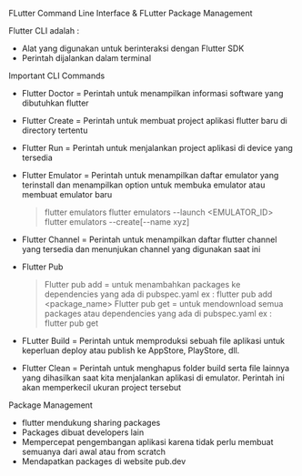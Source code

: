 FLutter Command Line Interface & FLutter Package Management 

Flutter CLI adalah : 
- Alat yang digunakan untuk berinteraksi dengan Flutter SDK 
- Perintah dijalankan dalam terminal 

Important CLI Commands 
- Flutter Doctor = Perintah untuk menampilkan informasi software yang dibutuhkan flutter 
- Flutter Create = Perintah untuk membuat project aplikasi flutter baru di directory tertentu
- Flutter Run = Perintah untuk menjalankan project aplikasi di device yang tersedia
- Flutter Emulator = Perintah untuk menampilkan daftar emulator yang terinstall dan menampilkan option untuk membuka emulator atau membuat emulator baru 
  > flutter emulators
  > flutter emulators --launch <EMULATOR_ID>
  > flutter emulators --create[--name xyz]
  
- Flutter Channel = Perintah untuk menampilkan daftar flutter channel yang tersedia dan menunjukan channel yang digunakan saat ini 

- Flutter Pub 
  > Flutter pub add = untuk menambahkan packages ke dependencies yang ada di pubspec.yaml
  ex : flutter pub add <package_name>
  > Flutter pub get = untuk mendownload semua packages atau dependencies yang ada di pubspec.yaml
  ex : flutter pub get

- FLutter Build = Perintah untuk memproduksi sebuah file aplikasi untuk keperluan deploy atau publish ke AppStore, PlayStore, dll.
- Flutter Clean = Perintah untuk menghapus folder build serta file lainnya yang dihasilkan saat kita menjalankan aplikasi di emulator. Perintah ini akan memperkecil ukuran project tersebut 

Package Management 
- flutter mendukung sharing packages 
- Packages dibuat developers lain 
- Mempercepat pengembangan aplikasi karena tidak perlu membuat semuanya dari awal atau from scratch
- Mendapatkan packages di website pub.dev




